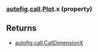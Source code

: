 ### [autofig](autofig.md).[call](autofig.call.md).[Plot](autofig.call.Plot.md).x (property)




Returns
----------
* [autofig.call.CallDimensionX](autofig.call.CallDimensionX.md)


